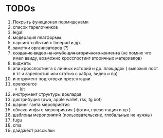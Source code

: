 # TODOs

1. Покрыть функционал пермишенами
2. список тарелочников
3. legal
4. модерация платформы
5. парсинг событий с timepad и др.
6. заметки организаторов (?)
7. ~~создание видео на ютубе для вторичного контента~~ (не помню что имел ввиду, возможно кросспостинг вторичных материалов)
8. виджеты
9. апи кросспостинга с личных историй и др. площадок ( выложил пост в тг и зарепостил или статью с хабра, видео и пр)
10. инструмент подготовки презентации
11. opensource
    * kit
12. инструмент структуры докладов
13. дистрибуция (pwa, apple wallet, rss, tg bot)
14. шаринг ганта мероприятия
15. облако инфы с мероприятия ( фотки, презентации и пр )
16. шаблоны мероприятий (пользовательские, глобальные не нужны)
17. fugu
18. cms
19. дайджест рассылки



